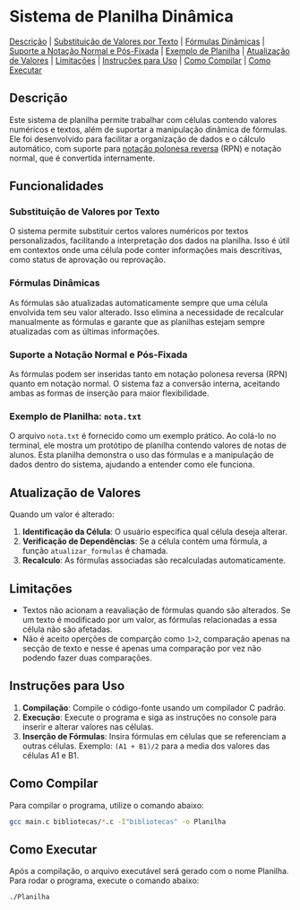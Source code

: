 # Sistema de Planilha Dinâmica

[Descrição](#descrição) | [Substituição de Valores por Texto](#substituição-de-valores-por-texto) | [Fórmulas Dinâmicas](#fórmulas-dinâmicas) | [Suporte a Notação Normal e Pós-Fixada](#suporte-a-notação-normal-e-pós-fixada) | [Exemplo de Planilha](#exemplo-de-planilha-notatxt) | [Atualização de Valores](#atualização-de-valores) | [Limitações](#limitações) | [Instruções para Uso](#instruções-para-uso) | [Como Compilar](#como-compilar) | [Como Executar](#como-executar)


## Descrição
Este sistema de planilha permite trabalhar com células contendo valores numéricos e textos, além de suportar a manipulação dinâmica de fórmulas. Ele foi desenvolvido para facilitar a organização de dados e o cálculo automático, com suporte para [notação polonesa reversa](https://github.com/MonikAlves/Calculadora-Pos-Fixada) (RPN) e notação normal, que é convertida internamente.

## Funcionalidades

### Substituição de Valores por Texto
O sistema permite substituir certos valores numéricos por textos personalizados, facilitando a interpretação dos dados na planilha. Isso é útil em contextos onde uma célula pode conter informações mais descritivas, como status de aprovação ou reprovação.

### Fórmulas Dinâmicas
As fórmulas são atualizadas automaticamente sempre que uma célula envolvida tem seu valor alterado. Isso elimina a necessidade de recalcular manualmente as fórmulas e garante que as planilhas estejam sempre atualizadas com as últimas informações.

### Suporte a Notação Normal e Pós-Fixada
As fórmulas podem ser inseridas tanto em notação polonesa reversa (RPN) quanto em notação normal. O sistema faz a conversão interna, aceitando ambas as formas de inserção para maior flexibilidade.

### Exemplo de Planilha: `nota.txt`
O arquivo `nota.txt` é fornecido como um exemplo prático. Ao colá-lo no terminal, ele mostra um protótipo de planilha contendo valores de notas de alunos. Esta planilha demonstra o uso das fórmulas e a manipulação de dados dentro do sistema, ajudando a entender como ele funciona.

## Atualização de Valores

Quando um valor é alterado:
1. **Identificação da Célula**: O usuário especifica qual célula deseja alterar.
2. **Verificação de Dependências**: Se a célula contém uma fórmula, a função `atualizar_formulas` é chamada.
3. **Recalculo**: As fórmulas associadas são recalculadas automaticamente.

## Limitações

- Textos não acionam a reavaliação de fórmulas quando são alterados. Se um texto é modificado por um valor, as fórmulas relacionadas a essa célula não são afetadas.
- Não é aceito operções de comparção como `1>2`, comparação apenas na secção de texto e nesse é apenas uma comparação por vez não podendo fazer duas comparações.

## Instruções para Uso

1. **Compilação**: Compile o código-fonte usando um compilador C padrão.
2. **Execução**: Execute o programa e siga as instruções no console para inserir e alterar valores nas células.
3. **Inserção de Fórmulas**: Insira fórmulas em células que se referenciam a outras células. Exemplo: `(A1 + B1)/2` para a media dos valores das células A1 e B1.


## Como Compilar

Para compilar o programa, utilize o comando abaixo:

```bash
gcc main.c bibliotecas/*.c -I"bibliotecas" -o Planilha
```
## Como Executar
Após a compilação, o arquivo executável será gerado com o nome Planilha. Para rodar o programa, execute o comando abaixo:

```bash
./Planilha
```

